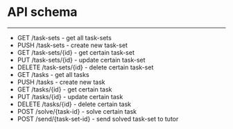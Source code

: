 # API schema
------------
- GET /task-sets - get all task-sets
- PUSH /task-sets - create new task-set
- GET /task-sets/{id} - get certain task-set
- PUT /task-sets/{id} - update certain task-set
- DELETE /task-sets/{id} - delete certain task-set
- GET /tasks - get all tasks
- PUSH /tasks - create new task
- GET /tasks/{id} - get certain task
- PUT /tasks/{id} - update certain task
- DELETE /tasks/{id} - delete certain task
- POST /solve/{task-id} - solve certain task
- POST /send/{task-set-id} - send solved task-set to tutor
